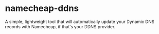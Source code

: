 # namecheap-ddns
A simple, lightweight tool that will automatically update your Dynamic DNS records with Namecheap, if that's your DDNS provider.
